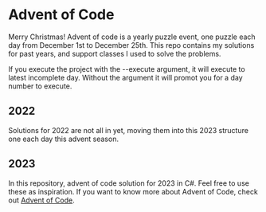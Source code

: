 # Advent of Code

Merry Christmas!
Advent of code is a yearly puzzle event, one puzzle each day from December 1st to December 25th.
This repo contains my solutions for past years, and support classes I used to solve the problems.

If you execute the project with the --execute argument, it will execute to latest incomplete day.  Without the argument it will promot you for a day number to execute.

## 2022

Solutions for 2022 are not all in yet, moving them into this 2023 structure one each day this advent season.

## 2023

In this repository, advent of code solution for 2023 in C#.
Feel free to use these as inspiration.  If you want to know more about Advent of Code, check out [Advent of Code](https://adventofcode.com/).